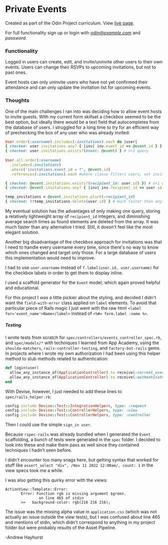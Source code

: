 # Private Events

Created as part of the Odin Project curriculum. View [live page](https://salty-peak-66278.herokuapp.com/events).

For full functionality sign up or login with *odin@example.com* and *password*.

### Functionality

Logged in users can create, edit, and invite/uninvite other users to their own events. Users can change their RSVPs to upcoming invitations, but not to past ones.

Event hosts can only uninvite users who have not yet confirmed their attendance and can only update the invitation list for upcoming events.

### Thoughts

One of the main challenges I ran into was deciding how to allow event hosts to invite guests. With my current form skillset a checkbox seemed to be the best option, but ideally there would be a text field that autocompletes from the database of users. I struggled for a long time to try for an efficient way of prechecking the box of any user who was already invited:

```ruby
User.order(:username).includes(:invitations).each do |user|
{ checked: user.invitations.any? { |inv| inv.event_id == @event.id } } # Ruby; no index
{ checked: user.invitations.exists?(event: @event) } # n+1 query
  
User.all.order(:username)
  .includes(:invitations)
  .where('invitations.event_id = ?', @event.id)
  .references(:invitations).each #where clause filters users, not invitations

{ checked: @event.invitations.exists?(recipient_id: user.id) }) # n+1 query
{ checked: @event.invitations.any? { |inv| inv.recipient_id == user.id } } # Ruby; no index

temp_invitations = @event.invitations.pluck(:recipient_id)
{ checked: !!temp_invitations.delete(user.id) } # much faster than anything else I tried

```

My eventual solution has the advantages of only making one query, storing a relatively lightweight array of `recipient_id` integers, and diminishing average search times as found elements are deleted from the array. It was much faster than any alternative I tried. Still, it doesn't feel like the most elegant solution.

Another big disadvantage of the checkbox approach for invitations was that I need to handle every username every time, since there's no way to know which ones changed and target only those. For a large database of users this implementation would need to improve.

I had to use `user.username` instead of `f.label(user.id, user.username)` for the checkbox labels in order to get them to display inline.

I used a scaffold generator for the `Event` model, which again proved helpful and educational.

For this project I was a little pickier about the styling, and decided I didn't want the `field-with-error` class applied on `label` elements. To avoid that particular piece of Rails magic I just went with the raw html `<label for='event_name'>Name</label>` instead of `<%#= form.label :name %>`.

##### Testing

I wrote tests from scratch for `spec/controllers/events_controller_spec.rb`, and  `spec/models/*` with techniques I learned from App Academy, using the `shoulda-matchers`, `rails-controller-testing`, and `factory-bot-rails` gems. In projects where I wrote my own authorization I had been using this helper method to stub methods related to authentication:

```ruby
def login(user)
  allow_any_instance_of(ApplicationController).to receive(:current_user) { user }
  allow_any_instance_of(ApplicationController).to receive(:authenticate_user!).and_return(true)
end
```

With Devise, however, I just needed to add these lines to `spec/rails_helper.rb`:

```ruby
config.include Devise::Test::IntegrationHelpers, type: :request
config.include Devise::Test::ControllerHelpers, type: :view
config.include Devise::Test::ControllerHelpers, type: :controller
```

Then I could use the simple `sign_in user`.

Because `rspec-rails` was already bundled when I generated the `Event` scaffolding, a bunch of tests were generated in the `spec` folder. I decided to look into these and make them pass as well since they contained techniques I hadn't seen before.

I didn't encounter too many snags here, but getting syntax that worked for stuff like `assert_select "div", /Nov 11 2022 12:00am/, count: 1` in the view specs took me a while. 

I was also getting this quirky error with the views:

```
ActionView::Template::Error:
       Error: Function rgb is missing argument $green.
               on line 465 of stdin
       >>   background-color: rgb(216 216 216);
```

The issue was the missing alpha value in `application.css` (which was not actually an issue outside the view tests), but I was confused about line 465 and mentions of stdin, which didn't correspond to anything in my project folder but were probably results of the Asset Pipeline.

-Andrew Hayhurst
